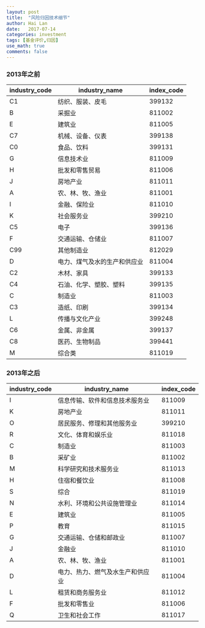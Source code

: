 ```yaml
---
layout: post
title:  "风险归因技术细节"
author: Hai Lan
date:   2017-07-14
categories: investment
tags: [基金评价,归因]
use_math: true
comments: false
---
```


### 2013年之前

industry_code |        industry_name         | index_code
---------------|------------------------------|---------------
 C1            | 纺织、服装、皮毛                | 399132
 B             | 采掘业                        | 811002
 E             | 建筑业                        | 811005
 C7            | 机械、设备、仪表                | 399138
 C0            | 食品、饮料                     | 399131
 G             | 信息技术业                     | 811009
 H             | 批发和零售贸易                  | 811006
 J             | 房地产业                       | 811011
 A             | 农、林、牧、渔业                | 811001
 I             | 金融、保险业                   | 811010
 K             | 社会服务业                     | 399210
 C5            | 电子                          | 399136
 F             | 交通运输、仓储业                | 811007
 C99           | 其他制造业                     | 812029
 D             | 电力、煤气及水的生产和供应业      | 811004
 C2            | 木材、家具                     | 399133
 C4            | 石油、化学、塑胶、塑料           | 399135
 C             | 制造业                        | 811003
 C3            | 造纸、印刷                    | 399134
 L             | 传播与文化产业                 | 399248
 C6            | 金属、非金属                   | 399137
 C8            | 医药、生物制品                 | 399441
 M             | 综合类                        | 811019


### 2013年之后
industry_code |          industry_name           | index_code
---------------|----------------------------------|-------
I             | 信息传输、软件和信息技术服务业         | 811009
K             | 房地产业                           | 811011
O             | 居民服务、修理和其他服务业            | 399210
R             | 文化、体育和娱乐业                   | 811018
C             | 制造业                             | 811003
B             | 采矿业                             | 811002
M             | 科学研究和技术服务业                 | 811013
H             | 住宿和餐饮业                        | 811008
S             | 综合                               | 811019
N             | 水利、环境和公共设施管理业             | 811014
E             | 建筑业                              | 811005
P             | 教育                                | 811015
G             | 交通运输、仓储和邮政业                 | 811007
J             | 金融业                              | 811010
A             | 农、林、牧、渔业                      | 811001
D             | 电力、热力、燃气及水生产和供应业         | 811004
L             | 租赁和商务服务业                      | 811012
F             | 批发和零售业                         | 811006
Q             | 卫生和社会工作                        | 811017
